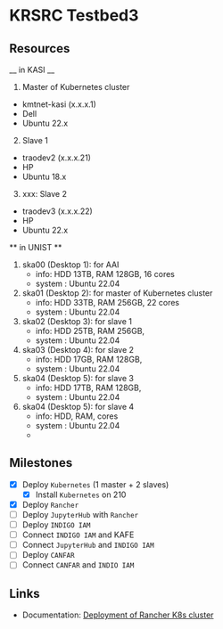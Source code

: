 # KRSRC Testbed3 

## Resources

__ in KASI __
1. Master of Kubernetes cluster
  - kmtnet-kasi (x.x.x.1)
  - Dell
  - Ubuntu 22.x
2. Slave 1
  - traodev2 (x.x.x.21)
  - HP
  - Ubuntu 18.x
3. xxx: Slave 2
  - traodev3 (x.x.x.22)
  - HP
  - Ubuntu 22.x

** in UNIST **
1. ska00 (Desktop 1): for AAI
   - info: HDD 13TB, RAM 128GB, 16 cores
   - system : Ubuntu 22.04
2. ska01 (Desktop 2): for master of Kubernetes cluster
   - info: HDD 33TB, RAM 256GB, 22 cores
   - system : Ubuntu 22.04
3. ska02 (Desktop 3): for slave 1
   - info: HDD 25TB, RAM 256GB,
   - system : Ubuntu 22.04
4. ska03 (Desktop 4): for slave 2
   - info: HDD 17GB, RAM 128GB,
   - system : Ubuntu 22.04
5. ska04 (Desktop 5): for slave 3
   - info: HDD 17TB, RAM 128GB,
   - system : Ubuntu 22.04
6. ska04 (Desktop 5): for slave 4
   - info: HDD, RAM, cores
   - system : Ubuntu 22.04
   - 
## Milestones

- [x] Deploy `Kubernetes` (1 master + 2 slaves)
  - [x] Install `Kubernetes` on 210
- [x] Deploy `Rancher`
- [ ] Deploy `JupyterHub` with `Rancher`
- [ ] Deploy `INDIGO IAM`
- [ ] Connect `INDIGO IAM` and KAFE
- [ ] Connect `JupyterHub` and `INDIGO IAM`
- [ ] Deploy `CANFAR`
- [ ] Connect `CANFAR` and `INDIO IAM`

## Links

- Documentation: [Deployment of Rancher K8s cluster](Rancher/README.md)
